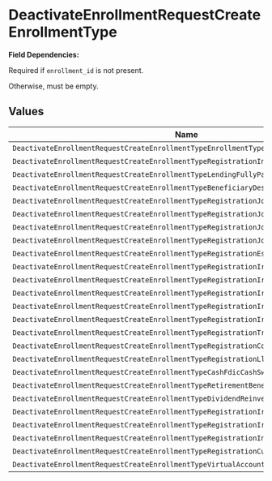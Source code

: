 # DeactivateEnrollmentRequestCreateEnrollmentType

**Field Dependencies:**

Required if `enrollment_id` is not present.

Otherwise, must be empty.


## Values

| Name                                                                                   | Value                                                                                  |
| -------------------------------------------------------------------------------------- | -------------------------------------------------------------------------------------- |
| `DeactivateEnrollmentRequestCreateEnrollmentTypeEnrollmentTypeUnspecified`             | ENROLLMENT_TYPE_UNSPECIFIED                                                            |
| `DeactivateEnrollmentRequestCreateEnrollmentTypeRegistrationIndividual`                | REGISTRATION_INDIVIDUAL                                                                |
| `DeactivateEnrollmentRequestCreateEnrollmentTypeLendingFullyPaidStockLoan`             | LENDING_FULLY_PAID_STOCK_LOAN                                                          |
| `DeactivateEnrollmentRequestCreateEnrollmentTypeBeneficiaryDesignation`                | BENEFICIARY_DESIGNATION                                                                |
| `DeactivateEnrollmentRequestCreateEnrollmentTypeRegistrationJointWros`                 | REGISTRATION_JOINT_WROS                                                                |
| `DeactivateEnrollmentRequestCreateEnrollmentTypeRegistrationJointTic`                  | REGISTRATION_JOINT_TIC                                                                 |
| `DeactivateEnrollmentRequestCreateEnrollmentTypeRegistrationJointTbe`                  | REGISTRATION_JOINT_TBE                                                                 |
| `DeactivateEnrollmentRequestCreateEnrollmentTypeRegistrationJointCp`                   | REGISTRATION_JOINT_CP                                                                  |
| `DeactivateEnrollmentRequestCreateEnrollmentTypeRegistrationEstate`                    | REGISTRATION_ESTATE                                                                    |
| `DeactivateEnrollmentRequestCreateEnrollmentTypeRegistrationIraTraditional`            | REGISTRATION_IRA_TRADITIONAL                                                           |
| `DeactivateEnrollmentRequestCreateEnrollmentTypeRegistrationIraSimple`                 | REGISTRATION_IRA_SIMPLE                                                                |
| `DeactivateEnrollmentRequestCreateEnrollmentTypeRegistrationIraSep`                    | REGISTRATION_IRA_SEP                                                                   |
| `DeactivateEnrollmentRequestCreateEnrollmentTypeRegistrationIraRoth`                   | REGISTRATION_IRA_ROTH                                                                  |
| `DeactivateEnrollmentRequestCreateEnrollmentTypeRegistrationIraRollover`               | REGISTRATION_IRA_ROLLOVER                                                              |
| `DeactivateEnrollmentRequestCreateEnrollmentTypeRegistrationTrust`                     | REGISTRATION_TRUST                                                                     |
| `DeactivateEnrollmentRequestCreateEnrollmentTypeRegistrationCorporation`               | REGISTRATION_CORPORATION                                                               |
| `DeactivateEnrollmentRequestCreateEnrollmentTypeRegistrationLlc`                       | REGISTRATION_LLC                                                                       |
| `DeactivateEnrollmentRequestCreateEnrollmentTypeCashFdicCashSweep`                     | CASH_FDIC_CASH_SWEEP                                                                   |
| `DeactivateEnrollmentRequestCreateEnrollmentTypeRetirementBeneficiaryDesignation`      | RETIREMENT_BENEFICIARY_DESIGNATION                                                     |
| `DeactivateEnrollmentRequestCreateEnrollmentTypeDividendReinvestmentPlan`              | DIVIDEND_REINVESTMENT_PLAN                                                             |
| `DeactivateEnrollmentRequestCreateEnrollmentTypeRegistrationIraBeneficiaryTraditional` | REGISTRATION_IRA_BENEFICIARY_TRADITIONAL                                               |
| `DeactivateEnrollmentRequestCreateEnrollmentTypeRegistrationIraBeneficiaryRoth`        | REGISTRATION_IRA_BENEFICIARY_ROTH                                                      |
| `DeactivateEnrollmentRequestCreateEnrollmentTypeRegistrationIndividualForeign`         | REGISTRATION_INDIVIDUAL_FOREIGN                                                        |
| `DeactivateEnrollmentRequestCreateEnrollmentTypeRegistrationCustodial`                 | REGISTRATION_CUSTODIAL                                                                 |
| `DeactivateEnrollmentRequestCreateEnrollmentTypeVirtualAccountNumber`                  | VIRTUAL_ACCOUNT_NUMBER                                                                 |